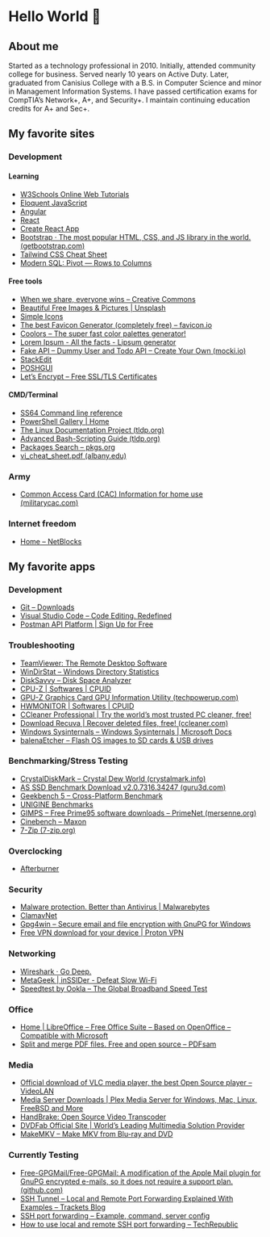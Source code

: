 # Hello World 👋 

## About me

Started as a technology professional in 2010. Initially, attended community college for business. Served nearly 10 years on Active Duty. Later, graduated from Canisius College with a B.S. in Computer Science and minor in Management Information Systems. I have passed certification exams for CompTIA’s Network+, A+, and Security+. I maintain continuing education credits for A+ and Sec+. 

## My favorite sites

### Development

#### Learning

- [W3Schools Online Web Tutorials](https://www.w3schools.com)
- [Eloquent JavaScript](https://eloquentjavascript.net/)
- [Angular](https://angular.dev/)
- [React](https://react.dev/learn)
- [Create React App](https://create-react-app.dev/)
- [Bootstrap · The most popular HTML, CSS, and JS library in the world. (getbootstrap.com)](https://getbootstrap.com/)
- [Tailwind CSS Cheat Sheet](https://nerdcave.com/tailwind-cheat-sheet)
- [Modern SQL: Pivot — Rows to Columns](https://modern-sql.com/use-case/pivot)

#### Free tools

- [When we share, everyone wins – Creative Commons](https://creativecommons.org/)
- [Beautiful Free Images & Pictures | Unsplash](https://unsplash.com/)
- [Simple Icons](https://simpleicons.org/)
- [The best Favicon Generator (completely free) – favicon.io](https://favicon.io/)
- [Coolors – The super fast color palettes generator!](https://coolors.co/)
- [Lorem Ipsum - All the facts - Lipsum generator](https://www.lipsum.com/)
- [Fake API – Dummy User and Todo API – Create Your Own (mocki.io)](https://mocki.io/fake-json-api)
- [StackEdit](https://stackedit.io/app#)
- [POSHGUI](https://poshgui.com/)
- [Let’s Encrypt – Free SSL/TLS Certificates](https://letsencrypt.org/)

#### CMD/Terminal

- [SS64 Command line reference](https://ss64.com/)
- [PowerShell Gallery | Home](https://www.powershellgallery.com/)
- [The Linux Documentation Project (tldp.org)](https://tldp.org/)
- [Advanced Bash-Scripting Guide (tldp.org)](https://tldp.org/LDP/abs/html/index.html)
- [Packages Search – pkgs.org](https://pkgs.org/)
- [vi_cheat_sheet.pdf (albany.edu)](http://www.atmos.albany.edu/daes/atmclasses/atm350/vi_cheat_sheet.pdf)

### Army

- [Common Access Card (CAC) Information for home use (militarycac.com)](https://militarycac.com/)

### Internet freedom

- [Home – NetBlocks](https://netblocks.org/)

## My favorite apps

### Development

- [Git – Downloads](https://git-scm.com/downloads)
- [Visual Studio Code – Code Editing. Redefined](https://code.visualstudio.com/)
- [Postman API Platform | Sign Up for Free](https://www.postman.com/)

### Troubleshooting

- [TeamViewer: The Remote Desktop Software](https://www.teamviewer.com/en-us/)
- [WinDirStat – Windows Directory Statistics](https://windirstat.net/)
- [DiskSavvy – Disk Space Analyzer](https://www.disksavvy.com/)
- [CPU-Z | Softwares | CPUID](https://www.cpuid.com/softwares/cpu-z.html)
- [GPU-Z Graphics Card GPU Information Utility (techpowerup.com)](https://www.techpowerup.com/gpuz/)
- [HWMONITOR | Softwares | CPUID](https://www.cpuid.com/softwares/hwmonitor.html)
- [CCleaner Professional | Try the world’s most trusted PC cleaner, free!](https://www.ccleaner.com/ccleaner)
- [Download Recuva | Recover deleted files, free! (ccleaner.com)](https://www.ccleaner.com/recuva)
- [Windows Sysinternals – Windows Sysinternals | Microsoft Docs](https://docs.microsoft.com/en-us/sysinternals/)
- [balenaEtcher – Flash OS images to SD cards & USB drives](https://www.balena.io/etcher/)

### Benchmarking/Stress Testing

- [CrystalDiskMark – Crystal Dew World (crystalmark.info)](https://crystalmark.info/en/software/crystaldiskmark/)
- [AS SSD Benchmark Download v2.0.7316.34247 (guru3d.com)](https://www.guru3d.com/files-details/as-ssd-benchmark.html)
- [Geekbench 5 – Cross-Platform Benchmark](https://www.geekbench.com/)
- [UNIGINE Benchmarks](https://benchmark.unigine.com/)
- [GIMPS – Free Prime95 software downloads – PrimeNet (mersenne.org)](https://www.mersenne.org/download/)
- [Cinebench – Maxon](https://www.maxon.net/en/cinebench)
- [7-Zip (7-zip.org)](https://www.7-zip.org/)

### Overclocking

- [Afterburner](https://www.msi.com/Landing/afterburner/graphics-cards)

### Security

- [Malware protection. Better than Antivirus | Malwarebytes](https://www.malwarebytes.com)
- [ClamavNet](https://www.clamav.net/)
- [Gpg4win – Secure email and file encryption with GnuPG for Windows](https://www.gpg4win.org/)
- [Free VPN download for your device | Proton VPN](https://protonvpn.com/download)

### Networking

- [Wireshark · Go Deep.](https://www.wireshark.org/)
- [MetaGeek | inSSIDer - Defeat Slow Wi-Fi](https://www.metageek.com/inssider/)
- [Speedtest by Ookla – The Global Broadband Speed Test](https://www.speedtest.net/)

### Office

- [Home | LibreOffice – Free Office Suite – Based on OpenOffice – Compatible with Microsoft](https://www.libreoffice.org/)
- [Split and merge PDF files. Free and open source – PDFsam](https://pdfsam.org/)

### Media

- [Official download of VLC media player, the best Open Source player – VideoLAN](https://www.videolan.org/vlc/)
- [Media Server Downloads | Plex Media Server for Windows, Mac, Linux, FreeBSD and More](https://www.plex.tv/media-server-downloads/#plex-app)
- [HandBrake: Open Source Video Transcoder](https://handbrake.fr/)
- [DVDFab Official Site | World’s Leading Multimedia Solution Provider](https://www.dvdfab.cn/)
- [MakeMKV – Make MKV from Blu-ray and DVD](https://www.makemkv.com/)

### Currently Testing

- [Free-GPGMail/Free-GPGMail: A modification of the Apple Mail plugin for GnuPG encrypted e-mails, so it does not require a support plan. (github.com)](https://github.com/Free-GPGMail/Free-GPGMail)
- [SSH Tunnel – Local and Remote Port Forwarding Explained With Examples – Trackets Blog](https://blog.trackets.com/2014/05/17/ssh-tunnel-local-and-remote-port-forwarding-explained-with-examples.html)
- [SSH port forwarding – Example, command, server config](https://www.ssh.com/ssh/tunneling/example)
- [How to use local and remote SSH port forwarding – TechRepublic](https://www.techrepublic.com/article/how-to-use-local-and-remote-ssh-port-forwarding/)



<!--
**briantgil/briantgil** is a ✨ _special_ ✨ repository because its `README.md` (this file) appears on your GitHub profile.

Here are some ideas to get you started:
- 🔭 I’m currently working on ...
- 🌱 I’m currently learning ...
- 👯 I’m looking to collaborate on ...
- 🤔 I’m looking for help with ...
- 💬 Ask me about ...
- 📫 How to reach me: ...
- 😄 Pronouns: ...
- ⚡ Fun fact: ...
-->
